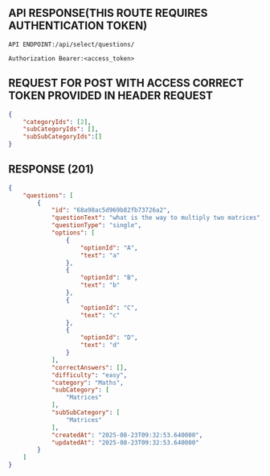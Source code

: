 
## API RESPONSE(THIS ROUTE REQUIRES AUTHENTICATION TOKEN)


`API ENDPOINT:/api/select/questions/`

`
Authorization Bearer:<access_token>
`

## REQUEST FOR POST WITH ACCESS CORRECT TOKEN PROVIDED IN HEADER REQUEST
```json
{
    "categoryIds": [2],
    "subCategoryIds": [],
    "subSubCategoryIds":[]
}

```

## RESPONSE (201)

```json
{
    "questions": [
        {
            "id": "68a98ac5d969b82fb73726a2",
            "questionText": "what is the way to multiply two matrices",
            "questionType": "single",
            "options": [
                {
                    "optionId": "A",
                    "text": "a"
                },
                {
                    "optionId": "B",
                    "text": "b"
                },
                {
                    "optionId": "C",
                    "text": "c"
                },
                {
                    "optionId": "D",
                    "text": "d"
                }
            ],
            "correctAnswers": [],
            "difficulty": "easy",
            "category": "Maths",
            "subCategory": [
                "Matrices"
            ],
            "subSubCategory": [
                "Matrices"
            ],
            "createdAt": "2025-08-23T09:32:53.640000",
            "updatedAt": "2025-08-23T09:32:53.640000"
        }
    ]
}
```